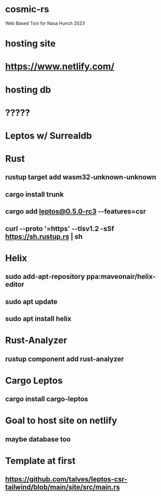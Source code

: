 # cosmic-rs
Web Based Tool for Nasa Hunch 2023


# hosting site
# https://www.netlify.com/

# hosting db
# ?????

# Leptos w/ Surrealdb

# Rust
## rustup target add wasm32-unknown-unknown
## cargo install trunk
## cargo add leptos@0.5.0-rc3 --features=csr
## curl --proto '=https' --tlsv1.2 -sSf https://sh.rustup.rs | sh

# Helix
## sudo add-apt-repository ppa:maveonair/helix-editor
## sudo apt update
## sudo apt install helix

# Rust-Analyzer
## rustup component add rust-analyzer

# Cargo Leptos
## cargo install cargo-leptos

# Goal to host site on netlify
## maybe database too

# Template at first 
## https://github.com/talves/leptos-csr-tailwind/blob/main/site/src/main.rs 
